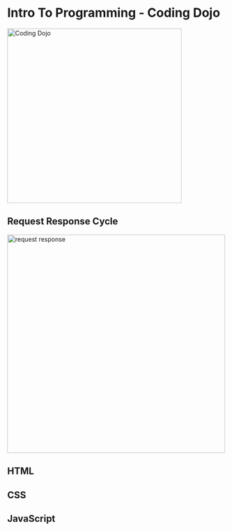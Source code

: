 # Intro To Programming - Coding Dojo

<img src="https://images.squarespace-cdn.com/content/v1/55085720e4b0813599644fae/1498146542463-REMHTKUIMRSCKC11K9PT/ke17ZwdGBToddI8pDm48kArBMn8fAWELGenCydTjAbxZw-zPPgdn4jUwVcJE1ZvWQUxwkmyExglNqGp0IvTJZUJFbgE-7XRK3dMEBRBhUpwDoVfJBUjrBd4N4KbRpQUq5mg9_a8rivMlNvj9QRlugGYc1J3inpxLnXdbVi1x-yQ/image-asset.png" alt="Coding Dojo" width="400px"/>

## Request Response Cycle

<img src="https://vectr.com/adion81/c8R4t9Gpm.svg?width=500&height=280&select=c8R4t9Gpmpage0" alt="request response"  width="500px"/>

## HTML

## CSS

## JavaScript


